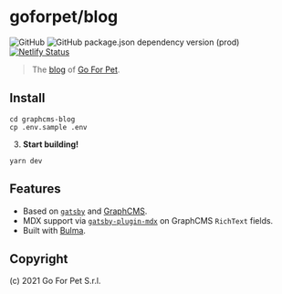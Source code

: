 # goforpet/blog

![GitHub](https://img.shields.io/github/license/goforpet/blog)
![GitHub package.json dependency version (prod)](https://img.shields.io/github/package-json/dependency-version/goforpet/blog/gatsby)
[![Netlify Status](https://api.netlify.com/api/v1/badges/07596792-2f09-4354-a2f1-2c2d22694416/deploy-status)](https://app.netlify.com/sites/goforpet-blog/deploys)



> The [blog](https://blog.goforpet.com/) of [Go For Pet](https://blog.goforpet.com/).

## Install

```shell
cd graphcms-blog
cp .env.sample .env
```

3. **Start building!**

```shell
yarn dev
```

## Features

- Based on [`gatsby`](https://www.gatsbyjs.org/) and [GraphCMS](https://graphcms.com).
- MDX support via [`gatsby-plugin-mdx`](https://www.gatsbyjs.org/packages/gatsby-plugin-mdx) on GraphCMS `RichText` fields.
- Built with [Bulma](https://bulma.io/).

## Copyright

(c) 2021 Go For Pet S.r.l.
